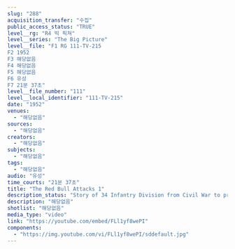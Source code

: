 ```yaml
---
slug: "288"
acquisition_transfer: "수집"
public_access_status: "TRUE"
level__rg: "R4 빅 픽쳐"
level__series: "The Big Picture"
level__file: "F1 RG 111-TV-215
F2 1952
F3 해당없음
F4 해당없음
F5 해당없음
F6 유성
F7 21분 37초"
level__file_number: "111"
level__local_identifier: "111-TV-215"
date: "1952"
venues: 
  - "해당없음"
sources: 
  - "해당없음"
creators: 
  - "해당없음"
subjects: 
  - "해당없음"
tags: 
  - "해당없음"
audio: "유성"
time_courts: "21분 37초"
title: "The Red Bull Attacks 1"
description_status: "Story of 34 Infantry Division from Civil War to present with emphasis on WW2 action by unit Africa and Italy. Colonel Quinn shows Army medals and awards."
description: "해당없음"
shotlist: "해당없음"
media_type: "video"
link: "https://youtube.com/embed/FLl1yf8wePI"
components: 
  - "https://img.youtube.com/vi/FLl1yf8wePI/sddefault.jpg"
---
```

